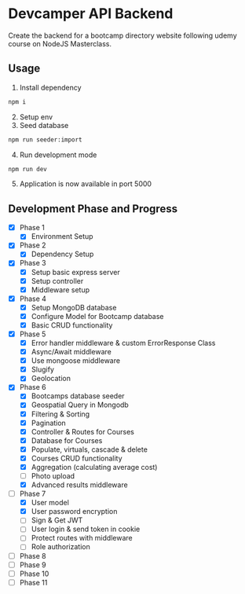# Devcamper API Backend

Create the backend for a bootcamp directory website following udemy course on NodeJS Masterclass.

## Usage

1. Install dependency

```bash
npm i
```

2. Setup env
3. Seed database

```bash
npm run seeder:import
```

4. Run development mode

```bash
npm run dev
```

5. Application is now available in port 5000

## Development Phase and Progress

- [x] Phase 1
  - [x] Environment Setup
- [x] Phase 2
  - [x] Dependency Setup
- [x] Phase 3
  - [x] Setup basic express server
  - [x] Setup controller
  - [x] Middleware setup
- [x] Phase 4
  - [x] Setup MongoDB database
  - [x] Configure Model for Bootcamp database
  - [x] Basic CRUD functionality
- [x] Phase 5
  - [x] Error handler middleware & custom ErrorResponse Class
  - [x] Async/Await middleware
  - [x] Use mongoose middleware
  - [x] Slugify
  - [x] Geolocation
- [x] Phase 6
  - [x] Bootcamps database seeder
  - [x] Geospatial Query in Mongodb
  - [x] Filtering & Sorting
  - [x] Pagination
  - [x] Controller & Routes for Courses
  - [x] Database for Courses
  - [x] Populate, virtuals, cascade & delete
  - [x] Courses CRUD functionality
  - [x] Aggregation (calculating average cost)
  - [ ] Photo upload
  - [x] Advanced results middleware
- [ ] Phase 7
  - [x] User model
  - [x] User password encryption
  - [ ] Sign & Get JWT
  - [ ] User login & send token in cookie
  - [ ] Protect routes with middleware
  - [ ] Role authorization
- [ ] Phase 8
- [ ] Phase 9
- [ ] Phase 10
- [ ] Phase 11
